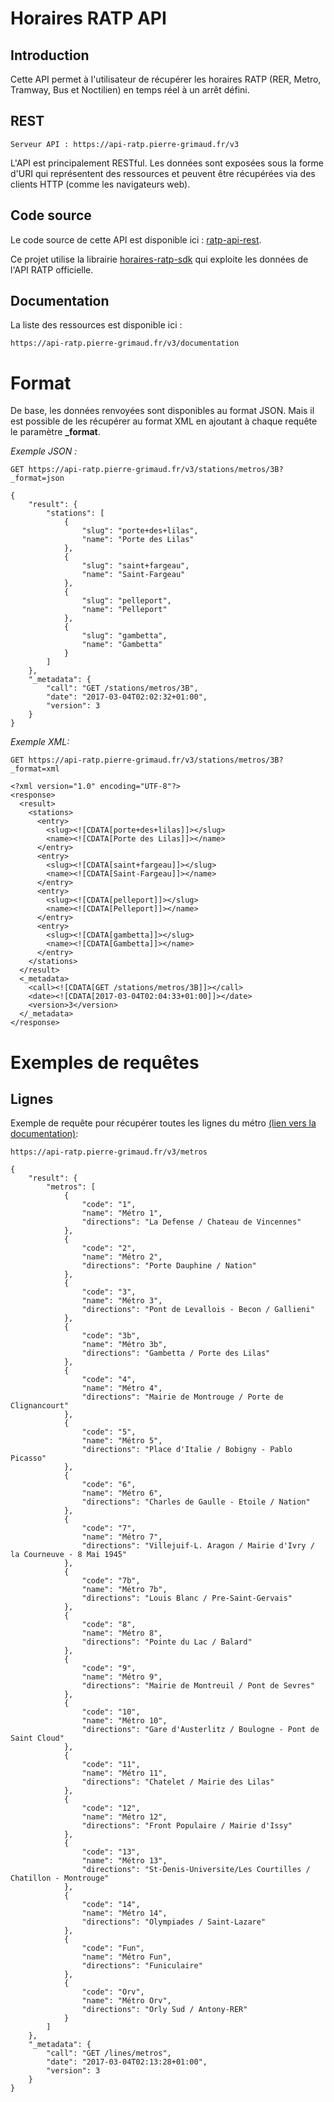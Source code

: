 # Horaires RATP API
    
## Introduction 

Cette API permet à l'utilisateur de récupérer les horaires RATP (RER, Metro, Tramway, Bus et Noctilien) en temps réel à un arrêt défini.

## REST

    Serveur API : https://api-ratp.pierre-grimaud.fr/v3

L'API est principalement RESTful. Les données sont exposées sous la forme d'URI qui représentent des ressources et peuvent être récupérées via des clients HTTP (comme les navigateurs web).

## Code source

Le code source de cette API est disponible ici : [ratp-api-rest](https://github.com/pgrimaud/ratp-api-rest).

Ce projet utilise la librairie [horaires-ratp-sdk](https://github.com/pgrimaud/horaires-ratp-sdk) qui exploite les données de l'API RATP officielle.

## Documentation

La liste des ressources est disponible ici : 

    https://api-ratp.pierre-grimaud.fr/v3/documentation
    
# Format
   
De base, les données renvoyées sont disponibles au format JSON. Mais il est possible de les récupérer au format XML en ajoutant à chaque requête le paramètre **_format**.

*Exemple JSON :*

    GET https://api-ratp.pierre-grimaud.fr/v3/stations/metros/3B?_format=json
    
    {
        "result": {
            "stations": [
                {
                    "slug": "porte+des+lilas",
                    "name": "Porte des Lilas"
                },
                {
                    "slug": "saint+fargeau",
                    "name": "Saint-Fargeau"
                },
                {
                    "slug": "pelleport",
                    "name": "Pelleport"
                },
                {
                    "slug": "gambetta",
                    "name": "Gambetta"
                }
            ]
        },
        "_metadata": {
            "call": "GET /stations/metros/3B",
            "date": "2017-03-04T02:02:32+01:00",
            "version": 3
        }
    }

*Exemple XML:*

    GET https://api-ratp.pierre-grimaud.fr/v3/stations/metros/3B?_format=xml
    
    <?xml version="1.0" encoding="UTF-8"?>
    <response>
      <result>
        <stations>
          <entry>
            <slug><![CDATA[porte+des+lilas]]></slug>
            <name><![CDATA[Porte des Lilas]]></name>
          </entry>
          <entry>
            <slug><![CDATA[saint+fargeau]]></slug>
            <name><![CDATA[Saint-Fargeau]]></name>
          </entry>
          <entry>
            <slug><![CDATA[pelleport]]></slug>
            <name><![CDATA[Pelleport]]></name>
          </entry>
          <entry>
            <slug><![CDATA[gambetta]]></slug>
            <name><![CDATA[Gambetta]]></name>
          </entry>
        </stations>
      </result>
      <_metadata>
        <call><![CDATA[GET /stations/metros/3B]]></call>
        <date><![CDATA[2017-03-04T02:04:33+01:00]]></date>
        <version>3</version>
      </_metadata>
    </response>
    
# Exemples de requêtes

## Lignes

Exemple de requête pour récupérer toutes les lignes du métro [(lien vers la documentation)](https://api-ratp.pierre-grimaud.fr/v5/app_dev.php/documentation#get--lines-%7Btype}): 

    https://api-ratp.pierre-grimaud.fr/v3/metros
    
    {
        "result": {
            "metros": [
                {
                    "code": "1",
                    "name": "Métro 1",
                    "directions": "La Defense / Chateau de Vincennes"
                },
                {
                    "code": "2",
                    "name": "Métro 2",
                    "directions": "Porte Dauphine / Nation"
                },
                {
                    "code": "3",
                    "name": "Métro 3",
                    "directions": "Pont de Levallois - Becon / Gallieni"
                },
                {
                    "code": "3b",
                    "name": "Métro 3b",
                    "directions": "Gambetta / Porte des Lilas"
                },
                {
                    "code": "4",
                    "name": "Métro 4",
                    "directions": "Mairie de Montrouge / Porte de Clignancourt"
                },
                {
                    "code": "5",
                    "name": "Métro 5",
                    "directions": "Place d'Italie / Bobigny - Pablo Picasso"
                },
                {
                    "code": "6",
                    "name": "Métro 6",
                    "directions": "Charles de Gaulle - Etoile / Nation"
                },
                {
                    "code": "7",
                    "name": "Métro 7",
                    "directions": "Villejuif-L. Aragon / Mairie d'Ivry / la Courneuve - 8 Mai 1945"
                },
                {
                    "code": "7b",
                    "name": "Métro 7b",
                    "directions": "Louis Blanc / Pre-Saint-Gervais"
                },
                {
                    "code": "8",
                    "name": "Métro 8",
                    "directions": "Pointe du Lac / Balard"
                },
                {
                    "code": "9",
                    "name": "Métro 9",
                    "directions": "Mairie de Montreuil / Pont de Sevres"
                },
                {
                    "code": "10",
                    "name": "Métro 10",
                    "directions": "Gare d'Austerlitz / Boulogne - Pont de Saint Cloud"
                },
                {
                    "code": "11",
                    "name": "Métro 11",
                    "directions": "Chatelet / Mairie des Lilas"
                },
                {
                    "code": "12",
                    "name": "Métro 12",
                    "directions": "Front Populaire / Mairie d'Issy"
                },
                {
                    "code": "13",
                    "name": "Métro 13",
                    "directions": "St-Denis-Universite/Les Courtilles / Chatillon - Montrouge"
                },
                {
                    "code": "14",
                    "name": "Métro 14",
                    "directions": "Olympiades / Saint-Lazare"
                },
                {
                    "code": "Fun",
                    "name": "Métro Fun",
                    "directions": "Funiculaire"
                },
                {
                    "code": "Orv",
                    "name": "Métro Orv",
                    "directions": "Orly Sud / Antony-RER"
                }
            ]
        },
        "_metadata": {
            "call": "GET /lines/metros",
            "date": "2017-03-04T02:13:28+01:00",
            "version": 3
        }
    }